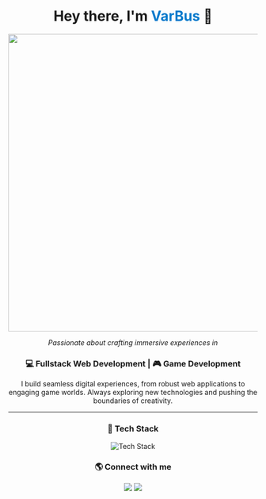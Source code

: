 <div align="center">
  <h1>Hey there, I'm <span style="color:#007acc;">VarBus</span> 👋</h1>
  
  <img src="https://camo.githubusercontent.com/4d6fa8bd308772d0ac584423a5c52507d4c18d9964c8a12f622632c4893be038/68747470733a2f2f772e77616c6c686176656e2e63632f66756c6c2f7a782f77616c6c686176656e2d7a786737676a2e6a7067" width="600px">
  
  <p><i>Passionate about crafting immersive experiences in</i></p>
  
  <h3>💻 Fullstack Web Development | 🎮 Game Development</h3>
  
  <p>
    I build seamless digital experiences, from robust web applications to engaging game worlds.  
    Always exploring new technologies and pushing the boundaries of creativity.
  </p>
  
  <hr>

  <h3>🚀 Tech Stack</h3>
  <p>
    <img src="https://skillicons.dev/icons?i=html,css,js,react,nodejs,python,godot,cpp,git" alt="Tech Stack">
  </p>

  <h3>🌎 Connect with me</h3>
  <p>
    <a href="https://github.com/VarBus"><img src="https://img.shields.io/badge/GitHub-VarBus-171515?style=for-the-badge&logo=github"></a>
    <a href="https://www.linkedin.com/in/varbus"><img src="https://img.shields.io/badge/LinkedIn-VarBus-0077B5?style=for-the-badge&logo=linkedin"></a>
  </p>
</div>

